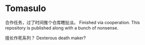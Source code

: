 # Tomasulo
合作任务，过了时间推个仓库瞎扯淡。
Finished via cooperation. This repository is published along with a bunch of nonsense.

擅长作死系列？
Dexterous death maker?
